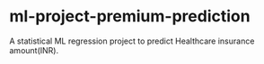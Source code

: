 # ml-project-premium-prediction
A statistical ML regression project to predict Healthcare insurance amount(INR).
